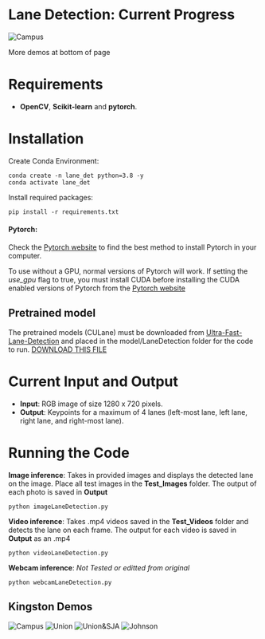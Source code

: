 # Lane Detection: Current Progress

![Campus](https://github.com/ryanbaker77/lane-detection/blob/main/demos/LDgif1.gif) 

More demos at bottom of page

# Requirements

 * **OpenCV**, **Scikit-learn** and **pytorch**.
 
# Installation
Create Conda Environment:
```
conda create -n lane_det python=3.8 -y
conda activate lane_det
```

Install required packages:
```
pip install -r requirements.txt
```

#### Pytorch:
Check the [Pytorch website](https://pytorch.org/) to find the best method to install Pytorch in your computer.

To use without a GPU, normal versions of Pytorch will work. If setting the *use_gpu* flag to true, you must
install CUDA before installing the CUDA enabled versions of Pytorch from the [Pytorch website](https://pytorch.org/)

## Pretrained model

The pretrained models (CULane) must be downloaded from [Ultra-Fast-Lane-Detection](https://github.com/cfzd/Ultra-Fast-Lane-Detection) and placed in the model/LaneDetection folder for the code to run. [DOWNLOAD THIS FILE](https://drive.google.com/file/d/1zXBRTw50WOzvUp6XKsi8Zrk3MUC3uFuq/view)

# Current Input and Output

* **Input**: RGB image of size 1280 x 720 pixels.
* **Output**: Keypoints for a maximum of 4 lanes (left-most lane, left lane, right lane, and right-most lane).
 



# Running the Code

 **Image inference**: 
 Takes in provided images and displays the detected lane on the image. Place all test images in the **Test_Images** folder. The output of each photo is saved in **Output**
 
 ```
 python imageLaneDetection.py 
 ```
 
**Video inference**: 
Takes .mp4 videos saved in the **Test_Videos** folder and detects the lane on each frame. The output for each video is saved in **Output** as an .mp4
 
 ```
 python videoLaneDetection.py
 ```

**Webcam inference**: *Not Tested or editted from original*
 
 ```
 python webcamLaneDetection.py
 ```

## Kingston Demos
![Campus](https://github.com/ryanbaker77/lane-detection/blob/main/demos/LDgif1.gif) 
![Union](https://github.com/ryanbaker77/lane-detection/blob/main/demos/LDgif2.gif)
![Union&SJA](https://github.com/ryanbaker77/lane-detection/blob/main/demos/LDgif3.gif) 
![Johnson](https://github.com/ryanbaker77/lane-detection/blob/main/demos/LDgif4.gif)
